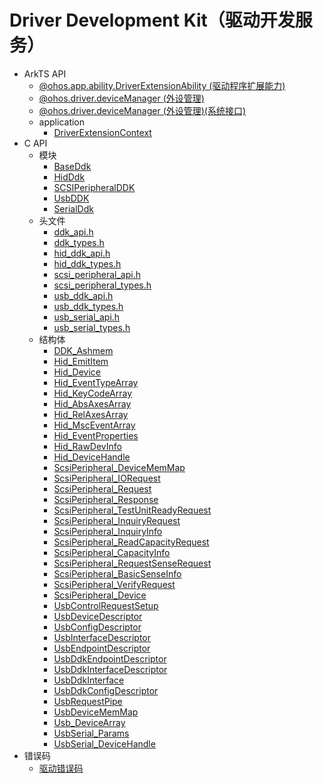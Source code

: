 # Driver Development Kit（驱动开发服务）
<!--Kit: Driver Development Kit-->
<!--Subsystem: Driver-->
<!--Owner: @lixinsheng2-->
<!--Designer: @w00373942-->
<!--Tester: @dong-dongzhen-->
<!--Adviser: @w_Machine_cc-->

- ArkTS API<!--driver-development-arkts-->
  - [@ohos.app.ability.DriverExtensionAbility (驱动程序扩展能力)](js-apis-app-ability-driverExtensionAbility.md)
  - [@ohos.driver.deviceManager (外设管理)](js-apis-driver-deviceManager.md)
  <!--Del-->
  - [@ohos.driver.deviceManager (外设管理)(系统接口)](js-apis-driver-deviceManager-sys.md)
  <!--DelEnd-->
  - application
    - [DriverExtensionContext](js-apis-inner-application-driverExtensionContext.md)
- C API<!--driver-development-c-->
  - 模块<!--driver-development-module-->
    - [BaseDdk](capi-baseddk.md)
    - [HidDdk](capi-hidddk.md)
    - [SCSIPeripheralDDK](capi-scsiperipheralddk.md)
    - [UsbDDK](capi-usbddk.md)
    - [SerialDdk](capi-serialddk.md)
  - 头文件<!--driver-development-headerfile-->
    - [ddk_api.h](capi-ddk-api-h.md)
    - [ddk_types.h](capi-ddk-types-h.md)
    - [hid_ddk_api.h](capi-hid-ddk-api-h.md)
    - [hid_ddk_types.h](capi-hid-ddk-types-h.md)
    - [scsi_peripheral_api.h](capi-scsi-peripheral-api-h.md)
    - [scsi_peripheral_types.h](capi-scsi-peripheral-types-h.md)
    - [usb_ddk_api.h](capi-usb-ddk-api-h.md)
    - [usb_ddk_types.h](capi-usb-ddk-types-h.md)
    - [usb_serial_api.h](capi-usb-serial-api-h.md)
    - [usb_serial_types.h](capi-usb-serial-types-h.md)
  - 结构体<!--driver-development-struct-->
    - [DDK_Ashmem](capi-baseddk-ddk-ashmem.md)
    - [Hid_EmitItem](capi-hidddk-hid-emititem.md)
    - [Hid_Device](capi-hidddk-hid-device.md)
    - [Hid_EventTypeArray](capi-hidddk-hid-eventtypearray.md)
    - [Hid_KeyCodeArray](capi-hidddk-hid-keycodearray.md)
    - [Hid_AbsAxesArray](capi-hidddk-hid-absaxesarray.md)
    - [Hid_RelAxesArray](capi-hidddk-hid-relaxesarray.md)
    - [Hid_MscEventArray](capi-hidddk-hid-msceventarray.md)
    - [Hid_EventProperties](capi-hidddk-hid-eventproperties.md)
    - [Hid_RawDevInfo](capi-hidddk-hid-rawdevinfo.md)
    - [Hid_DeviceHandle](capi-hidddk-hid-devicehandle.md)
    - [ScsiPeripheral_DeviceMemMap](capi-scsiperipheralddk-scsiperipheral-devicememmap.md)
    - [ScsiPeripheral_IORequest](capi-scsiperipheralddk-scsiperipheral-iorequest.md)
    - [ScsiPeripheral_Request](capi-scsiperipheralddk-scsiperipheral-request.md)
    - [ScsiPeripheral_Response](capi-scsiperipheralddk-scsiperipheral-response.md)
    - [ScsiPeripheral_TestUnitReadyRequest](capi-scsiperipheralddk-scsiperipheral-testunitreadyrequest.md)
    - [ScsiPeripheral_InquiryRequest](capi-scsiperipheralddk-scsiperipheral-inquiryrequest.md)
    - [ScsiPeripheral_InquiryInfo](capi-scsiperipheralddk-scsiperipheral-inquiryinfo.md)
    - [ScsiPeripheral_ReadCapacityRequest](capi-scsiperipheralddk-scsiperipheral-readcapacityrequest.md)
    - [ScsiPeripheral_CapacityInfo](capi-scsiperipheralddk-scsiperipheral-capacityinfo.md)
    - [ScsiPeripheral_RequestSenseRequest](capi-scsiperipheralddk-scsiperipheral-requestsenserequest.md)
    - [ScsiPeripheral_BasicSenseInfo](capi-scsiperipheralddk-scsiperipheral-basicsenseinfo.md)
    - [ScsiPeripheral_VerifyRequest](capi-scsiperipheralddk-scsiperipheral-verifyrequest.md)
    - [ScsiPeripheral_Device](capi-scsiperipheralddk-scsiperipheral-device.md)
    - [UsbControlRequestSetup](capi-usbddk-usbcontrolrequestsetup.md)
    - [UsbDeviceDescriptor](capi-usbddk-usbdevicedescriptor.md)
    - [UsbConfigDescriptor](capi-usbddk-usbconfigdescriptor.md)
    - [UsbInterfaceDescriptor](capi-usbddk-usbinterfacedescriptor.md)
    - [UsbEndpointDescriptor](capi-usbddk-usbendpointdescriptor.md)
    - [UsbDdkEndpointDescriptor](capi-usbddk-usbddkendpointdescriptor.md)
    - [UsbDdkInterfaceDescriptor](capi-usbddk-usbddkinterfacedescriptor.md)
    - [UsbDdkInterface](capi-usbddk-usbddkinterface.md)
    - [UsbDdkConfigDescriptor](capi-usbddk-usbddkconfigdescriptor.md)
    - [UsbRequestPipe](capi-usbddk-usbrequestpipe.md)
    - [UsbDeviceMemMap](capi-usbddk-usbdevicememmap.md)
    - [Usb_DeviceArray](capi-usbddk-usb-devicearray.md)
    - [UsbSerial_Params](capi-serialddk-usbserial-params.md)
    - [UsbSerial_DeviceHandle](capi-serialddk-usbserial-devicehandle.md)
- 错误码
  - [驱动错误码](errorcode-deviceManager.md)